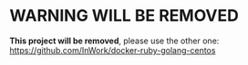 # WARNING WILL BE REMOVED
**This project will be removed**, please use the other one: https://github.com/InWork/docker-ruby-golang-centos
